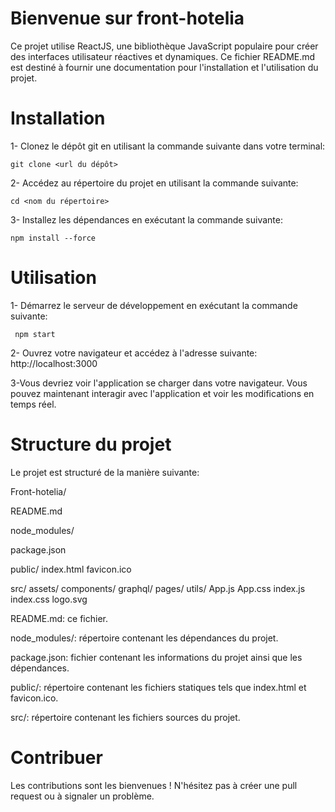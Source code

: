 
# Bienvenue sur front-hotelia

Ce projet utilise ReactJS, une bibliothèque JavaScript populaire pour créer des interfaces utilisateur réactives et dynamiques. Ce fichier README.md est destiné à fournir une documentation pour l'installation et l'utilisation du projet.

# Installation

1- Clonez le dépôt git en utilisant la commande suivante dans votre terminal:

    git clone <url du dépôt>
    
2- Accédez au répertoire du projet en utilisant la commande suivante:

    cd <nom du répertoire>

3- Installez les dépendances en exécutant la commande suivante:

    npm install --force
    
# Utilisation

1- Démarrez le serveur de développement en exécutant la commande suivante:

     npm start
     
2- Ouvrez votre navigateur et accédez à l'adresse suivante: http://localhost:3000

3-Vous devriez voir l'application se charger dans votre navigateur. Vous pouvez maintenant interagir avec l'application et voir les modifications en temps réel.

# Structure du projet

Le projet est structuré de la manière suivante:

Front-hotelia/

  README.md
  
  node_modules/
  
  package.json
  
  public/
    index.html
    favicon.ico
    
  src/
    assets/
    components/
    graphql/
    pages/
    utils/
    App.js
    App.css
    index.js
    index.css
    logo.svg

README.md: ce fichier.

node_modules/: répertoire contenant les dépendances du projet.

package.json: fichier contenant les informations du projet ainsi que les dépendances.

public/: répertoire contenant les fichiers statiques tels que index.html et favicon.ico.

src/: répertoire contenant les fichiers sources du projet.

# Contribuer

Les contributions sont les bienvenues ! N'hésitez pas à créer une pull request ou à signaler un problème.
